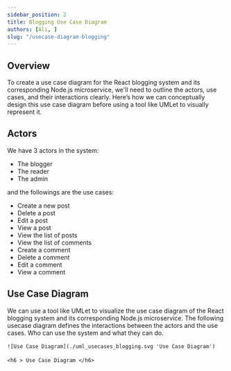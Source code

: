 ```yaml
---
sidebar_position: 2
title: Blogging Use Case Diagram
authors: [Ali, ]
slug: "/usecase-diagram-blogging"
---
```


## Overview

To create a use case diagram for the React blogging system and its corresponding Node.js microservice, we'll need to outline the actors, use cases, and their interactions clearly. Here’s how we can conceptually design this use case diagram before using a tool like UMLet to visually represent it.

## Actors

We have 3 actors in the system:

- The blogger
- The reader
- The admin

and the followings are the use cases:

- Create a new post
- Delete a post
- Edit a post
- View a post
- View the list of posts
- View the list of comments
- Create a comment
- Delete a comment
- Edit a comment
- View a comment

## Use Case Diagram

We can use a tool like UMLet to visualize the use case diagram of the React blogging system and its corresponding Node.js microservice.
The following usecase diagram defines the interactions between the actors and the use cases. Who can use the system and what they can do.

<p class="text-center">

    ![Use Case Diagram](./uml_usecases_blogging.svg 'Use Case Diagram')

    <h6 > Use Case Diagram </h6>

</p>
